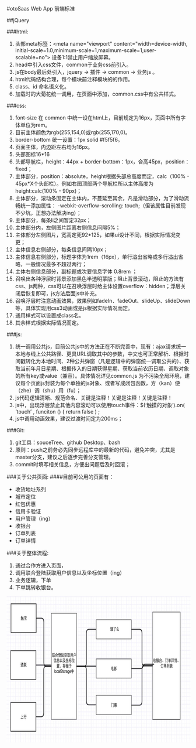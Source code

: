 #otoSaas Web App 前端标准

##jQuery

###html:
  1. 头部meta标签：<meta name="viewport" content="width=device-width, initial-scale=1.0,minimum-scale=1,maximum-scale=1,user-scalable=no”>  设备1:1禁止用户缩放屏幕。
  2. head中引入css文件，common于业务css前引入。
  3. js在body最后处引入，jquery -> 插件 -> common -> 业务js 。
  4. html代码结构合理，每个模块前注释模块的的作用。
  5. class、id 命名语义化。
  6. 加载时的大菊花统一调用，在页面中添加，common.css中有公共样式。


###css:
  1. font-size 在 common 中统一设在html上，目前规定为16px，页面中所有字体单位为rem。
  2. 目前主体颜色为rgb(255,154,0)或rgb(255,170,0)。
  3. border-bottom 统一设置：1px solid #f5f5f6。
  4. 页面主体，内边距左右均为16px。
  5. 头部图标16*16
  6. 头部导航栏，height：44px + border-bottom：1px，合高45px，position：fixed；
  7. 主体部分，position：absolute，height根据头部总高度而定，calc（100% - 45px*X个头部栏）。例如右图顶部两个导航栏所以主体高度为height:calc(100% - 90px)；
  8. 主体部分，滚动条固定在主体内，不蔓延至其余，凡是滑动部分，为了滑动流畅统一添加属性：  -webkit-overflow-scrolling: touch;（但该属性目前发现不少坑，正想办法解决ing）；
  9. 主体部分，每条li之间暂定32px；
  10. 主体部分内，左侧图片距离右侧信息间隔5%；
  11. 主体部分左侧图片，宽高定死92*125，如果ui设计不同，根据实际情况变更；
  12. 主体信息右侧部分，每条信息间隔10px；
  13. 主体信息右侧部分，标题字体为1rem（16px），单行溢出省略或多行溢出省略，一般情况最多不超过两行；
  14. 主体右侧信息部分，副标题或次要信息字体 0.8rem ；
  15. 召唤出各种浮层时背景添加黑色半透明蒙版；阻止背景滚动，阻止的方法有css、js两种，css可以在召唤浮层时给主体设置overflow：hidden；浮层关闭后恢复即可，js方法后面js中补充。
  16. 召唤浮层时注意动画效果，效果例如fadeIn、fadeOut、slideUp、slideDown等，具体实现用css3动画或是js根据实际情况而定。
  17. 通用样式可以设置成class名。
  18. 其余样式根据实际情况而定。

<!-- ![](./img/票务1.jpeg)
![](./img/票务2.jpeg)
![](./img/票务3.jpeg) -->


###js:
  1. 统一调用公共js，目前公共js中的方法正在不断完善中，现有：ajax请求统一本地与线上公共路径、更具URL调取其中的参数，中文也可正常解析、根据时间戳转化为本地时间、2种公共弹窗（凡是逻辑中的弹窗统一调取公共的）、获取当前年月日星期、根据传入的日期获得星期、获取当前农历日期、调取对象的所有key或value（兼容）。具体情况详见common.js
  为不污染全局环境，建议每个页面js封装为每个单独的js对象、或者写成闭包函数，方（kan）便（zhe）调（shu）用（fu）；
  2. js代码逻辑清晰、规范命名、关键是注释！关键是注释！关键是注释！
  3. js中，出现浮层禁止其他内容滚动可以使用touch事件：$(‘触摸的对象’).on( ‘touch’ , funciton () { return false ) ;
  4. js中调用动画效果，建议过渡时间定为200ms；

<!-- ![](./img/code1.jpeg) -->

###Git:
  1. git工具：souceTree、github Desktop、bash
  2. 原则：push之前务必先同步远程库中的最新的代码，避免冲突，尤其是master分支，建议之后逐步完善分支管理。
  3. commit时填写相关信息，方便出问题后及时回滚；


###关于公共页面:
####目前可公用的页面有：
  - 收货地址系列
  - 城市定位
  - 红包优惠
  - 信用卡验证
  - 用户管理（ing）
  - 收银台
  - 订单列表
  - 订单详情


###关于整体流程:
  1. 通过合作方进入页面，
  2. 调用联合登陆获取用户信息以及坐标位置（ing）
  3. 业务逻辑，下单
  4. 下单跳转收银台。

<img src='./img/流程图.jpeg' width='800' height='400'>
<!-- ![](./img/流程图.jpeg) -->

